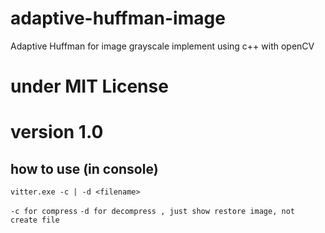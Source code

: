 # adaptive-huffman-image
Adaptive Huffman for image grayscale implement using c++ with openCV

# under MIT License

# version 1.0
## how to use (in console)
``
vitter.exe -c | -d <filename>
``

``
-c for compress
``
``
-d for decompress , just show restore image, not create file
``
